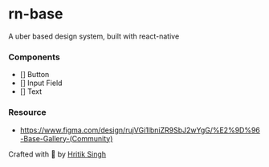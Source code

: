 # rn-base

A uber based design system, built with react-native


### Components 
  - []  Button 
  - []  Input Field
  - []  Text


### Resource 
 - https://www.figma.com/design/rujVGi1lbniZR9SbJ2wYgG/%E2%9D%96-Base-Gallery-(Community)


Crafted with 💜 by [Hritik Singh](https://github.com/hrithik73)